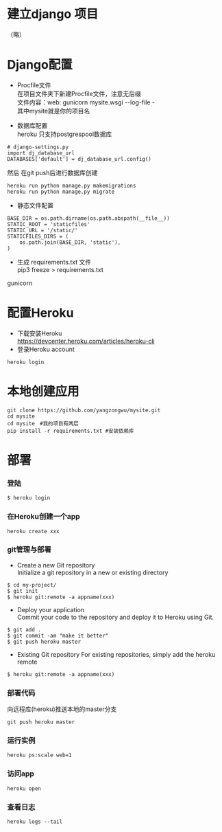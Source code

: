 # 建立django 项目
（略）

# Django配置
* Procfile文件  
在项目文件夹下新建Procfile文件，注意无后缀     
文件内容：web: gunicorn mysite.wsgi --log-file -    
其中mysite就是你的项目名 
 
* 数据库配置  
heroku 只支持postgrespool数据库  
```
# django-settings.py
import dj_database_url
DATABASES['default'] = dj_database_url.config()
```
然后 在git push后进行数据库创建
```
heroku run python manage.py makemigrations
heroku run python manage.py migrate
```

* 静态文件配置
```
BASE_DIR = os.path.dirname(os.path.abspath(__file__))  
STATIC_ROOT = 'staticfiles'  
STATIC_URL = '/static/'  
STATICFILES_DIRS = (  
    os.path.join(BASE_DIR, 'static'),  
)  
```

* 生成 requirements.txt 文件  
pip3 freeze > requirements.txt

gunicorn

# 配置Heroku
* 下载安装Heroku  
https://devcenter.heroku.com/articles/heroku-cli
* 登录Heroku account
```
heroku login
```

# 本地创建应用
```
git clone https://github.com/yangzongwu/mysite.git
cd mysite
cd mysite　#我的项目有两层
pip install -r requirements.txt #安装依赖库
```

# 部署
### 登陆
```
$ heroku login
```
### 在Heroku创建一个app
```
heroku create xxx
```
### git管理与部署
* Create a new Git repository  
Initialize a git repository in a new or existing directory  
```
$ cd my-project/
$ git init
$ heroku git:remote -a appname(xxx)
```
* Deploy your application  
Commit your code to the repository and deploy it to Heroku using Git.  
```
$ git add . 
$ git commit -am "make it better"
$ git push heroku master
```
* Existing Git repository
For existing repositories, simply add the heroku remote
```
$ heroku git:remote -a appname(xxx)
```
### 部署代码
向远程库(heroku)推送本地的master分支
```
git push heroku master
```
### 运行实例
```
heroku ps:scale web=1
```
### 访问app
```
heroku open
```
### 查看日志
```
heroku logs --tail
```